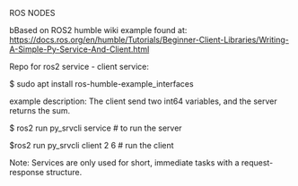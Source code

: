 ROS NODES

bBased on ROS2 humble wiki example found at: https://docs.ros.org/en/humble/Tutorials/Beginner-Client-Libraries/Writing-A-Simple-Py-Service-And-Client.html

Repo for ros2 service -  client service:

$ sudo apt install ros-humble-example_interfaces

example description: The client send two int64 variables, and the server returns the sum. 

$ ros2 run py_srvcli service     # to run the server

$ros2 run py_srvcli client 2 6   # run the client

Note: Services are only used for short, immediate tasks with a request-response structure.

